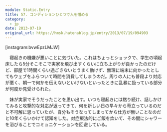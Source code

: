 ```yaml
---
module: Static.Entry
title: 57. コンディションひとつで人を憎める
category:
  - jp
date: 2013-07-19
original_url: https://hmsk.hatenablog.jp/entry/2013/07/19/094903
---
```


[instagram:bvwEpzLMJW]

　寝起きの機嫌が悪いことに気づいた。これはちょっとショックで、学生の頃起床したら5分そこそこで実家を飛び出すくらいに立ち上がりが良かったのだけど、部屋で1時間くらい過ごさないとうまく動けず、無理に端末に向かったとしてもウェブをふらついて時間を消費してしまうのだ。周りの人にも普段より対応が悪く、朝一で何かを伝えないといけないといったときに乱暴に扱っている部分が何度か見受けられた。

　妹が実家でそうだったことを思い出す。いつも寝起きには黙り続け、話しかけてみると攻撃的な対応が返ってきて、何を新しい日の早々から苛立っているのだと不可解に思っていたが、自分もそうなってしまってから仕方が無いことなのだと10年くらいかけて認知をした。対症療法的にご飯を炊いて、その間にシャワーを浴びることでコミュニケーションを回避している。
